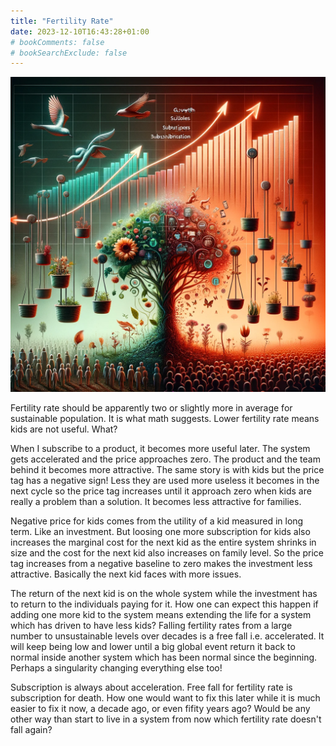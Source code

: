 ```yaml
---
title: "Fertility Rate"
date: 2023-12-10T16:43:28+01:00
# bookComments: false
# bookSearchExclude: false
---
```

![Fertility Rate](fertility-rate.png)

Fertility rate should be apparently two or slightly more in average for sustainable population.
It is what math suggests.
Lower fertility rate means kids are not useful. What?

When I subscribe to a product, it becomes more useful later. The system gets accelerated and the price approaches zero. The product and the team behind it becomes more attractive. The same story is with kids but the price tag has a negative sign! Less they are used more useless it becomes in the next cycle so the price tag increases until it approach zero when kids are really a problem than a solution. It becomes less attractive for families.

Negative price for kids comes from the utility of a kid measured in long term. Like an investment. But loosing one more subscription for kids also increases the marginal cost for the next kid as the entire system shrinks in size and the cost for the next kid also increases on family level. So the price tag increases from a negative baseline to zero makes the investment less attractive. Basically the next kid faces with more issues.

The return of the next kid is on the whole system while the investment has to return to the individuals paying for it. How one can expect this happen if adding one more kid to the system means extending the life for a system which has driven to have less kids? Falling fertility rates from a large number to unsustainable levels over decades is a free fall i.e. accelerated. It will keep being low and lower until a big global event return it back to normal inside another system which has been normal since the beginning. Perhaps a singularity changing everything else too!

Subscription is always about acceleration. Free fall for fertility rate is subscription for death. How one would want to fix this later while it is much easier to fix it now, a decade ago, or even fifity years ago? Would be any other way than start to live in a system from now which fertility rate doesn't fall again?
